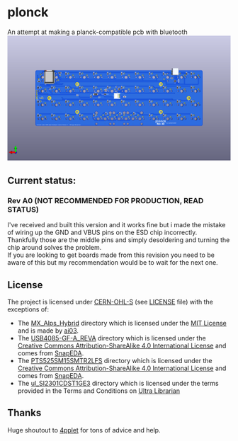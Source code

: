 # plonck

An attempt at making a planck-compatible pcb with bluetooth  
![PCB Render](images/pcb-render.png)

## Current status:
### Rev A0 (NOT RECOMMENDED FOR PRODUCTION, READ STATUS)
I've received and built this version and it works fine but i made the mistake of wiring up the GND and VBUS pins on the ESD chip incorrectly.  
Thankfully those are the middle pins and simply desoldering and turning the chip around solves the problem.  
If you are looking to get boards made from this revision you need to be aware of this but my recommendation would be to wait for the next one.

## License
The project is licensed under [CERN-OHL-S](LICENSE) (see [LICENSE](LICENSE) file) with the exceptions of:
- The [MX_Alps_Hybrid](MX_Alps_Hybrid) directory which is licensed under the [MIT License](https://opensource.org/licenses/MIT) and is made by [ai03](https://github.com/ai03-2725/MX_Alps_Hybrid).
- The [USB4085-GF-A_REVA](USB4085-GF-A_REVA) directory which is licensed under the [Creative Commons Attribution-ShareAlike 4.0 International License](https://creativecommons.org/licenses/by-sa/4.0/) and comes from [SnapEDA](https://www.snapeda.com/parts/USB4085-GF-A/Global%20Connector%20Technology/view-part/?ref=global%20connector%20technology_in&t=usb4085).
- The [PTS525SM15SMTR2LFS](PTS525SM15SMTR2LFS) directory which is licensed under the [Creative Commons Attribution-ShareAlike 4.0 International License](https://creativecommons.org/licenses/by-sa/4.0/) and comes from [SnapEDA](https://www.snapeda.com/parts/PTS525SM15SMTR2%20LFS/C&K/view-part/?ref=search&t=PTS525).
- The [ul_SI2301CDST1GE3](ul_SI2301CDST1GE3) directory which is licensed under the terms provided in the Terms and Conditions on [Ultra Librarian](https://www.ultralibrarian.com/)

## Thanks
Huge shoutout to [4pplet](https://github.com/4pplet) for tons of advice and help.
